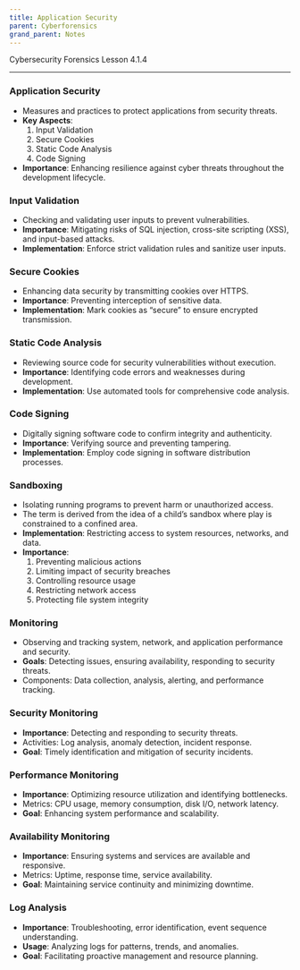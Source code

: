 ```yaml
---
title: Application Security
parent: Cyberforensics
grand_parent: Notes
---
```

Cybersecurity Forensics Lesson 4.1.4
___
### Application Security
- Measures and practices to protect applications from security threats.
- **Key Aspects**:  
	1. Input Validation  
	2. Secure Cookies  
	3. Static Code Analysis  
	4. Code Signing
- **Importance**: Enhancing resilience against cyber threats throughout the development lifecycle.

### Input Validation
- Checking and validating user inputs to prevent vulnerabilities.
- **Importance**: Mitigating risks of SQL injection, cross-site scripting (XSS), and input-based attacks.
- **Implementation**: Enforce strict validation rules and sanitize user inputs.

### Secure Cookies
- Enhancing data security by transmitting cookies over HTTPS.
- **Importance**: Preventing interception of sensitive data.
- **Implementation**: Mark cookies as “secure” to ensure encrypted transmission.

### Static Code Analysis
- Reviewing source code for security vulnerabilities without execution.
- **Importance**: Identifying code errors and weaknesses during development.
- **Implementation**: Use automated tools for comprehensive code analysis.

### Code Signing
- Digitally signing software code to confirm integrity and authenticity.
- **Importance**: Verifying source and preventing tampering.
- **Implementation**: Employ code signing in software distribution processes.

### Sandboxing
- Isolating running programs to prevent harm or unauthorized access.
- The term is derived from the idea of a child’s sandbox where play is constrained to a confined area.
- **Implementation**: Restricting access to system resources, networks, and data.
- **Importance**:  
	1. Preventing malicious actions  
	2. Limiting impact of security breaches  
	3. Controlling resource usage  
	4. Restricting network access  
	5. Protecting file system integrity

### Monitoring
- Observing and tracking system, network, and application performance and security.
- **Goals**: Detecting issues, ensuring availability, responding to security threats.
- Components: Data collection, analysis, alerting, and performance tracking.

### Security Monitoring
- **Importance**: Detecting and responding to security threats.
- Activities: Log analysis, anomaly detection, incident response.
- **Goal**: Timely identification and mitigation of security incidents.

### Performance Monitoring
- **Importance**: Optimizing resource utilization and identifying bottlenecks.
- Metrics: CPU usage, memory consumption, disk I/O, network latency.
- **Goal**: Enhancing system performance and scalability.

### Availability Monitoring
- **Importance**: Ensuring systems and services are available and responsive.
- Metrics: Uptime, response time, service availability.
- **Goal**: Maintaining service continuity and minimizing downtime.

### Log Analysis
- **Importance**: Troubleshooting, error identification, event sequence understanding.
- **Usage**: Analyzing logs for patterns, trends, and anomalies.
- **Goal**: Facilitating proactive management and resource planning.